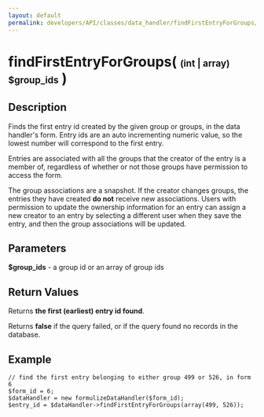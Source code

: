 ```yaml
---
layout: default
permalink: developers/API/classes/data_handler/findFirstEntryForGroups/
---
```


# findFirstEntryForGroups( <span style='font-size: 14pt;'>(int | array) $group_ids</span> )

## Description

Finds the first entry id created by the given group or groups, in the data handler's form. Entry ids are an auto incrementing numeric value, so the lowest number will correspond to the first entry.

Entries are associated with all the groups that the creator of the entry is a member of, regardless of whether or not those groups have permission to access the form.

The group associations are a snapshot. If the creator changes groups, the entries they have created __do not__ receive new associations. Users with permission to update the ownership information for an entry can assign a new creator to an entry by selecting a different user when they save the entry, and then the group associations will be updated.

## Parameters

__$group_ids__ - a group id or an array of group ids

## Return Values

Returns __the first (earliest) entry id found__.

Returns __false__ if the query failed, or if the query found no records in the database.

## Example

~~~
// find the first entry belonging to either group 499 or 526, in form 6
$form_id = 6;
$dataHandler = new formulizeDataHandler($form_id);
$entry_id = $dataHandler->findFirstEntryForGroups(array(499, 526));
~~~
